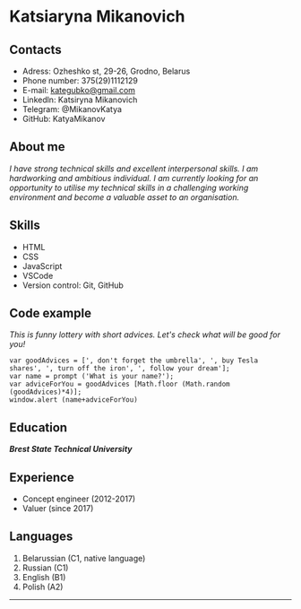 # Katsiaryna Mikanovich

## Contacts
* Adress: Ozheshko st, 29-26, Grodno, Belarus
* Phone number: 375(29)1112129
* E-mail: kategubko@gmail.com
* Linkedln: Katsiryna Mikanovich
* Telegram: @MikanovKatya
* GitHub: KatyaMikanov

## About me
*I have strong technical skills and excellent interpersonal skills. I am hardworking and ambitious individual. I am currently looking for an opportunity to utilise my technical skills in a challenging working environment and become a valuable asset to an organisation.*

## Skills
+ HTML
+ CSS
+ JavaScript
+ VSCode
+ Version control: Git, GitHub

## Code example
*This is funny lottery with short advices. Let's check what will be good for you!*

```
var goodAdvices = [', don't forget the umbrella', ', buy Tesla shares', ', turn off the iron', ', follow your dream'];
var name = prompt ('What is your name?');
var adviceForYou = goodAdvices [Math.floor (Math.random (goodAdvices)*4)];
window.alert (name+adviceForYou)
```

## Education
***Brest State Technical University***

## Experience
* Concept engineer (2012-2017)
* Valuer (since 2017)

## Languages
1. Belarussian (C1, native language)
2. Russian (C1)
3. English (B1)
4. Polish (A2)
**************************